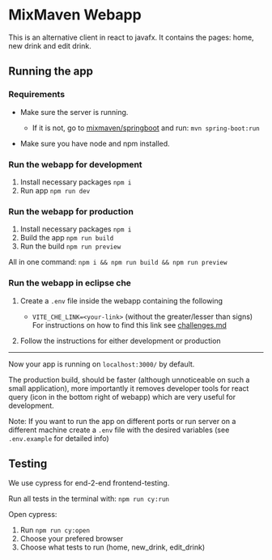# MixMaven Webapp

This is an alternative client in react to javafx. It contains the pages: home, new drink and edit drink.

## Running the app

### Requirements

- Make sure the server is running.

  - If it is not, go to [mixmaven/springboot](/mixmaven/springboot/) and run: `mvn spring-boot:run`

- Make sure you have node and npm installed.

### Run the webapp for development

1. Install necessary packages `npm i`
2. Run app `npm run dev`

### Run the webapp for production

1. Install necessary packages `npm i`
2. Build the app `npm run build`
3. Run the build `npm run preview`

All in one command: `npm i && npm run build && npm run preview`

### Run the webapp in eclipse che

1. Create a `.env` file inside the webapp containing the following

   - `VITE_CHE_LINK=<your-link>` (without the greater/lesser than signs) For instructions on how to find this link see [challenges.md](/docs/release-3/challenges.md)

2. Follow the instructions for either development or production

---

Now your app is running on `localhost:3000/` by default.

The production build, should be faster (although unnoticeable on such a small application), more importantly it removes developer tools for react query (icon in the bottom right of webapp) which are very useful for development.

Note: If you want to run the app on different ports or run server on a different machine create a `.env` file with the desired variables (see `.env.example` for detailed info)

## Testing

We use cypress for end-2-end frontend-testing.

Run all tests in the terminal with: `npm run cy:run`

Open cypress:

1. Run `npm run cy:open`
2. Choose your prefered browser
3. Choose what tests to run (home, new_drink, edit_drink)
